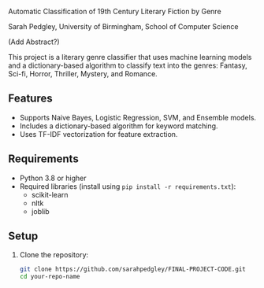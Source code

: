 Automatic Classification of 19th Century Literary Fiction by Genre

Sarah Pedgley, University of Birmingham, School of Computer Science

(Add Abstract?)

This project is a literary genre classifier that uses machine learning models and a dictionary-based algorithm to classify text into the genres: Fantasy, Sci-fi, Horror, Thriller, Mystery, and Romance.

## Features
- Supports Naive Bayes, Logistic Regression, SVM, and Ensemble models.
- Includes a dictionary-based algorithm for keyword matching.
- Uses TF-IDF vectorization for feature extraction.

## Requirements
- Python 3.8 or higher
- Required libraries (install using `pip install -r requirements.txt`):
  - scikit-learn
  - nltk
  - joblib

## Setup
1. Clone the repository:
   ```bash
   git clone https://github.com/sarahpedgley/FINAL-PROJECT-CODE.git
   cd your-repo-name